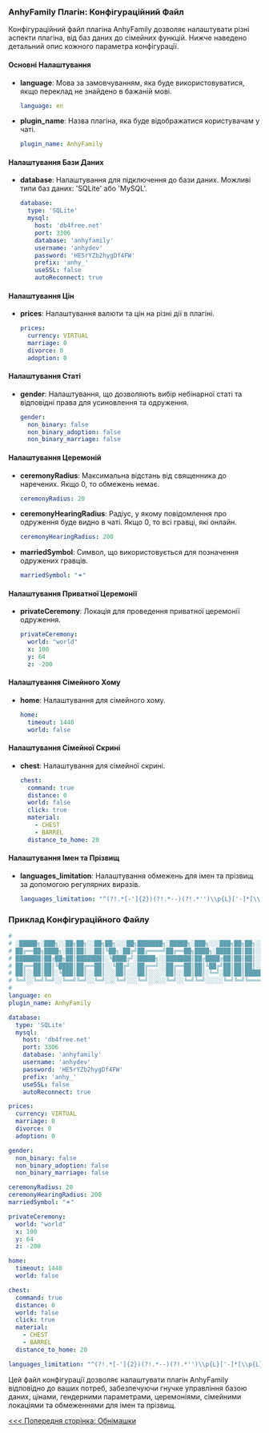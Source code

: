 ### AnhyFamily Плагін: Конфігураційний Файл

Конфігураційний файл плагіна AnhyFamily дозволяє налаштувати різні аспекти плагіна, від баз даних до сімейних функцій. Нижче наведено детальний опис кожного параметра конфігурації.

#### Основні Налаштування

- **language**: Мова за замовчуванням, яка буде використовуватися, якщо переклад не знайдено в бажаній мові.
  ```yaml
  language: en
  ```

- **plugin_name**: Назва плагіна, яка буде відображатися користувачам у чаті.
  ```yaml
  plugin_name: AnhyFamily
  ```

#### Налаштування Бази Даних

- **database**: Налаштування для підключення до бази даних. Можливі типи баз даних: 'SQLite' або 'MySQL'.
  ```yaml
  database:
    type: 'SQLite'
    mysql:
      host: 'db4free.net'
      port: 3306
      database: 'anhyfamily'
      username: 'anhydev'
      password: 'HE5rYZb2hygDf4FW'
      prefix: 'anhy_'
      useSSL: false
      autoReconnect: true
  ```

#### Налаштування Цін

- **prices**: Налаштування валюти та цін на різні дії в плагіні.
  ```yaml
  prices:
    currency: VIRTUAL
    marriage: 0
    divorce: 0
    adoption: 0
  ```

#### Налаштування Статі

- **gender**: Налаштування, що дозволяють вибір небінарної статі та відповідні права для усиновлення та одруження.
  ```yaml
  gender:
    non_binary: false
    non_binary_adoption: false
    non_binary_marriage: false
  ```

#### Налаштування Церемоній

- **ceremonyRadius**: Максимальна відстань від священника до наречених. Якщо 0, то обмежень немає.
  ```yaml
  ceremonyRadius: 20
  ```

- **ceremonyHearingRadius**: Радіус, у якому повідомлення про одруження буде видно в чаті. Якщо 0, то всі гравці, які онлайн.
  ```yaml
  ceremonyHearingRadius: 200
  ```

- **marriedSymbol**: Символ, що використовується для позначення одружених гравців.
  ```yaml
  marriedSymbol: "⚭"
  ```

#### Налаштування Приватної Церемонії

- **privateCeremony**: Локація для проведення приватної церемонії одруження.
  ```yaml
  privateCeremony:
    world: "world"
    x: 100
    y: 64
    z: -200
  ```

#### Налаштування Сімейного Хому

- **home**: Налаштування для сімейного хому.
  ```yaml
  home:
    timeout: 1440
    world: false
  ```

#### Налаштування Сімейної Скрині

- **chest**: Налаштування для сімейної скрині.
  ```yaml
  chest:
    command: true
    distance: 0
    world: false
    click: true
    material:
      - CHEST
      - BARREL
    distance_to_home: 20
  ```

#### Налаштування Імен та Прізвищ

- **languages_limitation**: Налаштування обмежень для імен та прізвищ за допомогою регулярних виразів.
  ```yaml
  languages_limitation: "^(?!.*[-']{2})(?!.*--)(?!.*'')\\p{L}['-]*[\\p{L}]+$"
  ```

### Приклад Конфігураційного Файлу

```yaml
#
# ░█████╗░███╗░░██╗██╗░░██╗██╗░░░██╗███████╗░█████╗░███╗░░░███╗██╗██╗░░██╗░░░██╗
# ██╔══██╗████╗░██║██║░░██║╚██╗░██╔╝██╔════╝██╔══██╗████╗░████║██║██║░░╚██╗░██╔╝
# ███████║██╔██╗██║███████║░╚████╔╝░█████╗░░███████║██╔████╔██║██║██║░░░╚████╔╝░
# ██╔══██║██║╚████║██╔══██║░░╚██╔╝░░██╔══╝░░██╔══██║██║╚██╔╝██║██║██║░░░░╚██╔╝░░
# ██║░░██║██║░╚███║██║░░██║░░░██║░░░██║░░░░░██║░░██║██║░╚═╝░██║██║███████╗██║░░░
# ╚═╝░░╚═╝╚═╝░░╚══╝╚═╝░░╚═╝░░░╚═╝░░░╚═╝░░░░░╚═╝░░╚═╝╚═╝░░░░░╚═╝╚═╝╚══════╝╚═╝░░░
#
language: en
plugin_name: AnhyFamily

database:
  type: 'SQLite'
  mysql:
    host: 'db4free.net'
    port: 3306
    database: 'anhyfamily'
    username: 'anhydev'
    password: 'HE5rYZb2hygDf4FW'
    prefix: 'anhy_'
    useSSL: false
    autoReconnect: true

prices:
  currency: VIRTUAL
  marriage: 0
  divorce: 0
  adoption: 0

gender:
  non_binary: false
  non_binary_adoption: false
  non_binary_marriage: false

ceremonyRadius: 20
ceremonyHearingRadius: 200
marriedSymbol: "⚭"

privateCeremony:
  world: "world"
  x: 100
  y: 64
  z: -200

home:
  timeout: 1440
  world: false

chest:
  command: true
  distance: 0
  world: false
  click: true
  material:
    - CHEST
    - BARREL
  distance_to_home: 20

languages_limitation: "^(?!.*[-']{2})(?!.*--)(?!.*'')\\p{L}['-]*[\\p{L}]+$"
```

Цей файл конфігурації дозволяє налаштувати плагін AnhyFamily відповідно до ваших потреб, забезпечуючи гнучке управління базою даних, цінами, гендерними параметрами, церемоніями, сімейними локаціями та обмеженнями для імен та прізвищ.

[<<< Попередня сторінка: Обнімашки](hugs.md)